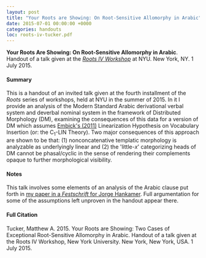 ```yaml
---
layout: post
title: "Your Roots are Showing: On Root-Sensitive Allomorphy in Arabic"
date: 2015-07-01 00:00:00 +0000
categories: handouts
loc: roots-iv-tucker.pdf
---
```


**Your Roots Are Showing: On Root-Sensitive Allomorphy in Arabic**. Handout of a talk given at the *[Roots IV Workshop](https://wp.nyu.edu/roots4/)* at NYU. New York, NY. 1 July 2015.

<!---more--->

#### Summary

This is a handout of an invited talk given at the fourth installment of the _Roots_ series of workshops, held at NYU in the summer of 2015. In it I provide an analysis of the Modern Standard Arabic derivational verbal system and deverbal nominal system in the framework of Distributed Morphology (DM), examining the consequences of this data for a version of DM which assumes [Embick's (2011)](https://mitpress.mit.edu/books/localism-versus-globalism-morphology-and-phonology) <span class="construct">Linearization Hypothesis on Vocabulary Insertion</span> (or: the <span class="construct">C<sub>1</sub>-LIN Theory</span>). Two major consequences of this approach are shown to be that: (1) nonconcatenative templatic morphology is analyzable as underlyingly linear and (2) the 'little-_x_' categorizing heads of DM cannot be phasal/cyclic in the sense of rendering their complements opaque to further morphological visibility.


#### Notes

This talk involves some elements of an analysis of the Arabic clause put forth in [my paper in a _Festschrift_ for Jorge Hankamer](http://escholarship.org/uc/lrc_masc). Full argumentation for some of the assumptions left unproven in the handout appear there.


#### Full Citation

Tucker, Matthew A. 2015. Your Roots are Showing: Two Cases of Exceptional Root-Sensitive Allomorphy in Arabic. Handout of a talk given at the Roots IV Workshop, New York University. New York, New York, USA. 1 July 2015.